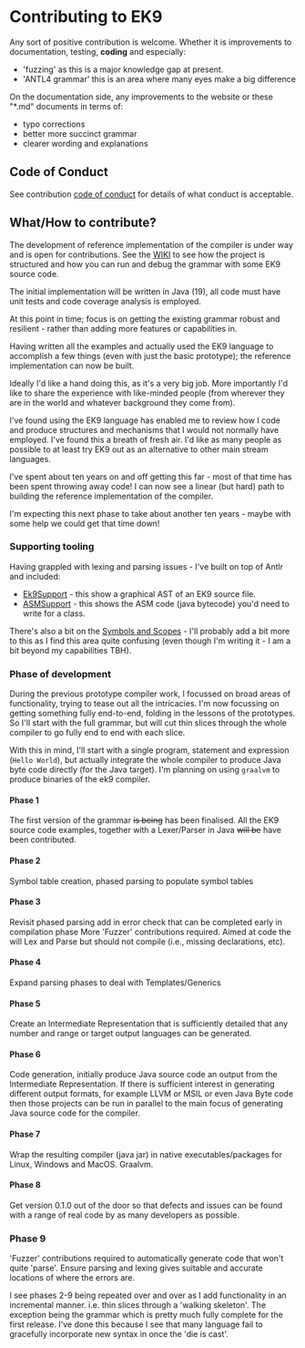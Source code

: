 # Contributing to EK9

Any sort of positive contribution is welcome. Whether it is improvements to documentation, testing, **coding** and
especially:
  - 'fuzzing' as this is a major knowledge gap at present.
  - 'ANTL4 grammar' this is an area where many eyes make a big difference

On the documentation side, any improvements to the website or these "*.md" documents in terms of:
  - typo corrections
  - better more succinct grammar
  - clearer wording and explanations

## Code of Conduct
See contribution [ code of conduct](CODE_OF_CONDUCT.md) for details of what conduct is acceptable.

## What/How to contribute?
The development of reference implementation of the compiler is under way and is open for contributions.
See the [WIKI](https://github.com/stephenjohnlimb/ek9/wiki/EK9-Development) to see how the project is structured and
how you can run and debug the grammar with some EK9 source code.

The initial implementation will be written in Java (19), all code must have unit tests and code coverage analysis is employed.

At this point in time; focus is on getting the existing grammar robust and resilient -
rather than adding more features or capabilities in.

Having written all the examples and actually used the EK9 language to accomplish a few things
(even with just the basic prototype); the reference implementation can now be built.

Ideally I'd like a hand doing this, as it's a very big job. More importantly I'd like to share the experience with
like-minded people (from wherever they are in the world and whatever background they come from).

I've found using the EK9 language has enabled me to review how I code and produce structures and mechanisms that
I would not normally have employed. I've found this a breath of fresh air. I'd like as many people as possible
to at least try EK9 out as an alternative to other main stream languages.

I've spent about ten years on and off getting this far - most of that time has been spent throwing away code!
I can now see a linear (but hard) path to building the reference implementation of the compiler.

I'm expecting this next phase to take about another ten years - maybe with some help we could get that time down!

### Supporting tooling
Having grappled with lexing and parsing issues - I've built on top of Antlr and included:
- [Ek9Support](src/test/java/org/ek9lang/compiler/common/Ek9Support.java) - this show a graphical AST of an EK9 source file.
- [ASMSupport](src/test/java/org/ek9lang/compiler/common/ASMSupport.java) - this shows the ASM code (java bytecode) you'd need to write for a class.

There's also a bit on the [Symbols and Scopes](SCOPESANDSTUFF.md) - I'll probably add a bit more to this as
I find this area quite confusing (even though I'm writing it - I am a bit beyond my capabilities TBH).

### Phase of development

During the previous prototype compiler work, I focussed on broad areas of functionality, trying to
tease out all the intricacies. I'm now focussing on getting something fully end-to-end, folding in the lessons of the
prototypes. So I'll start with the full grammar, but will cut thin slices through the whole compiler to go
fully end to end with each slice.

With this in mind, I'll start with a single program, statement and expression (`Hello World`), but actually
integrate the whole compiler to produce Java byte code directly (for the Java target).
I'm planning on using `graalvm` to produce binaries of the ek9 compiler.

#### Phase 1
The first version of the grammar ~~is being~~ has been finalised. All the EK9 source code examples,
together with a Lexer/Parser in Java ~~will be~~ have been contributed.

#### Phase 2
Symbol table creation, phased parsing to populate symbol tables

#### Phase 3
Revisit phased parsing add in error check that can be completed early in compilation phase
More 'Fuzzer' contributions required. Aimed at code the will Lex and Parse but should not compile
(i.e., missing declarations, etc).

#### Phase 4
Expand parsing phases to deal with Templates/Generics

#### Phase 5
Create an Intermediate Representation that is sufficiently detailed that any number and range or target output
languages can be generated. 

#### Phase 6
Code generation, initially produce Java source code an output from the Intermediate Representation.
If there is sufficient interest in generating different output formats, for example LLVM or MSIL or even Java Byte code then
those projects can be run in parallel to the main focus of generating Java source code for the compiler.

#### Phase 7
Wrap the resulting compiler (java jar) in native executables/packages for Linux, Windows and MacOS. Graalvm.

#### Phase 8
Get version 0.1.0 out of the door so that defects and issues can be found with a range of real code by as many
developers as possible.

### Phase 9 
'Fuzzer' contributions required to automatically generate code that won't quite 'parse'. Ensure parsing and lexing
gives suitable and accurate locations of where the errors are.

I see phases 2-9 being repeated over and over as I add functionality in an incremental manner. i.e.
thin slices through a 'walking skeleton'. The exception being the grammar which is pretty much fully complete for the
first release. I've done this because I see that many language fail to gracefully incorporate new syntax in
once the 'die is cast'.
